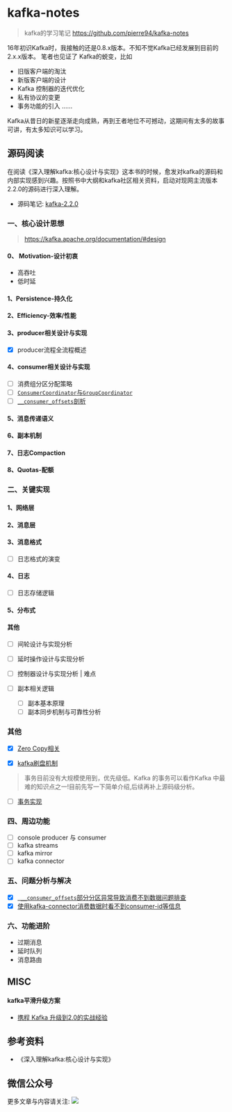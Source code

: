 # kafka-notes
> kafka的学习笔记  https://github.com/pierre94/kafka-notes

16年初识Kafka时，我接触的还是0.8.x版本。不知不觉Kafka已经发展到目前的2.x.x版本。
笔者也见证了 Kafka的蜕变，比如
- 旧版客户端的淘汰
- 新版客户端的设计
- Kafka 控制器的迭代优化
- 私有协议的变更
- 事务功能的引入
……

Kafka从昔日的新星逐渐走向成熟，再到王者地位不可撼动，这期间有太多的故事可讲，有太多知识可以学习。

## 源码阅读
在阅读《深入理解kafka:核心设计与实现》这本书的时候，愈发对kafka的源码和内部实现感到兴趣。按照书中大纲和kafka社区相关资料，启动对现网主流版本2.2.0的源码进行深入理解。

- 源码笔记: [kafka-2.2.0](./kafka-2.2.0-src)

### 一、核心设计思想
> https://kafka.apache.org/documentation/#design

#### 0、 Motivation-设计初衷
- 高吞吐
- 低时延

#### 1、Persistence-持久化

#### 2、Efficiency-效率/性能

#### 3、producer相关设计与实现

- [X] producer流程全流程概述

#### 4、consumer相关设计与实现


- [ ] 消费组分区分配策略
- [ ] [`ConsumerCoordinator`与`GroupCoordinator`](./ConsumerCoordinator与GroupCoordinator.md)
- [ ] [`__consumer_offsets`剖析](./__consumer_offsets剖析.md)

#### 5、消息传递语义 

#### 6、副本机制

#### 7、日志Compaction

#### 8、Quotas-配额

### 二、关键实现

#### 1、网络层

#### 2、消息层

#### 3、消息格式
- [ ] 日志格式的演变

#### 4、日志
- [ ] 日志存储逻辑

#### 5、分布式

#### 其他
- [ ] 间轮设计与实现分析

- [ ] 延时操作设计与实现分析

- [ ] 控制器设计与实现分析 | 难点

- [ ] 副本相关逻辑
    - [ ] 副本基本原理
    - [ ] 副本同步机制与可靠性分析

### 其他
- [X] [Zero Copy相关](./ZeroCopy.md)
- [X] [kafka刷盘机制](./kafka刷盘机制.md)


> 事务目前没有大规模使用到，优先级低。Kafka 的事务可以看作Kafka 中最难的知识点之一!目前先写一下简单介绍,后续再补上源码级分析。
- [ ] [事务实现](./事务.md)

### 四、周边功能
- [ ] console producer 与 consumer
- [ ] kafka streams
- [ ] kafka mirror
- [ ] kafka connector

### 五、问题分析与解决
- [X] [` __consumer_offsets`部分分区异常导致消费不到数据问题排查](./__consumer_offsets部分分区异常导致消费不到数据问题排查.md)
- [X] [使用kafka-connector消费数据时看不到consumer-id等信息](./使用kafka-connector消费数据时看不到consumer-id等信息.md)

### 六、功能进阶
- 过期消息
- 延时队列
- 消息路由

## MISC
#### kafka平滑升级方案
- [携程 Kafka 升级到2.0的实战经验](https://cloud.tencent.com/developer/news/377416)


## 参考资料
- 《深入理解kafka:核心设计与实现》

## 微信公众号
更多文章与内容请关注:
![](https://bear2-10045049.cos.ap-shanghai.myqcloud.com/mzmq5nkwlf.png)
